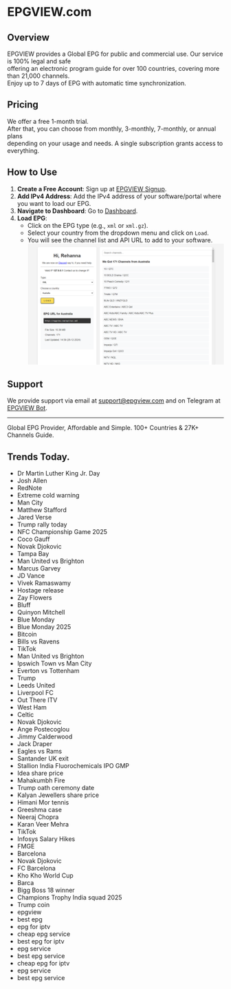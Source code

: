 # EPGVIEW.com



## Overview
EPGVIEW provides a Global EPG for public and commercial use. Our service is 100% legal and safe\
offering an electronic program guide for over 100 countries, covering more than 21,000 channels.\
Enjoy up to 7 days of EPG with automatic time synchronization.

## Pricing
We offer a free 1-month trial. \
After that, you can choose from monthly, 3-monthly, 7-monthly, or annual plans \
depending on your usage and needs. A single subscription grants access to everything.

## How to Use
1. **Create a Free Account**: Sign up at [EPGVIEW Signup](https://epgview.com/signup.php).
2. **Add IPv4 Address**: Add the IPv4 address of your software/portal where you want to load our EPG.
3. **Navigate to Dashboard**: Go to [Dashboard](https://epgview.com/dashboard.php).
4. **Load EPG**:
   - Click on the EPG type (e.g., `xml` or `xml.gz`).
   - Select your country from the dropdown menu and click on `Load`.
   - You will see the channel list and API URL to add to your software.
![EPGVIEW](img/dashboard.png)
## Support
We provide support via email at [support@epgview.com](mailto:support@epgview.com) and on Telegram at [EPGVIEW Bot](https://t.me/epgview_bot).

---

Global EPG Provider, Affordable and Simple. 100+ Countries & 27K+ Channels Guide.

## Trends Today.

- Dr Martin Luther King Jr. Day
- Josh Allen
- RedNote
- Extreme cold warning
- Man City
- Matthew Stafford
- Jared Verse
- Trump rally today
- NFC Championship Game 2025
- Coco Gauff
- Novak Djokovic
- Tampa Bay
- Man United vs Brighton
- Marcus Garvey
- JD Vance
- Vivek Ramaswamy
- Hostage release
- Zay Flowers
- Bluff
- Quinyon Mitchell
- Blue Monday
- Blue Monday 2025
- Bitcoin
- Bills vs Ravens
- TikTok
- Man United vs Brighton
- Ipswich Town vs Man City
- Everton vs Tottenham
- Trump
- Leeds United
- Liverpool FC
- Out There ITV
- West Ham
- Celtic
- Novak Djokovic
- Ange Postecoglou
- Jimmy Calderwood
- Jack Draper
- Eagles vs Rams
- Santander UK exit
- Stallion India Fluorochemicals IPO GMP
- Idea share price
- Mahakumbh Fire
- Trump oath ceremony date
- Kalyan Jewellers share price
- Himani Mor tennis
- Greeshma case
- Neeraj Chopra
- Karan Veer Mehra
- TikTok
- Infosys Salary Hikes
- FMGE
- Barcelona
- Novak Djokovic
- FC Barcelona
- Kho Kho World Cup
- Barca
- Bigg Boss 18 winner
- Champions Trophy India squad 2025
- Trump coin
- epgview
- best epg
- epg for iptv
- cheap epg service
- best epg for iptv
- epg service
- best epg service
- cheap epg for iptv
- epg service
- best epg service
